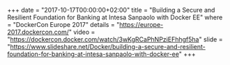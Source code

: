 +++
date        = "2017-10-17T00:00:00+02:00"
title       = "Building a Secure and Resilient Foundation for Banking at Intesa Sanpaolo with Docker EE"
where       = "DockerCon Europe 2017"
details     = "https://europe-2017.dockercon.com/"
video       = "https://dockercon.docker.com/watch/3wKgRCaPhNPziEFhhgf5ha"
slide       = "https://www.slideshare.net/Docker/building-a-secure-and-resilient-foundation-for-banking-at-intesa-sanpaolo-with-docker-ee"
+++
